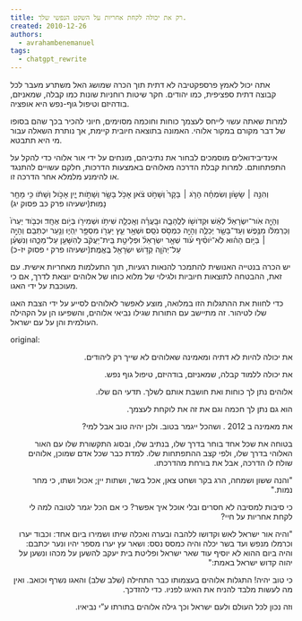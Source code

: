 ```yaml
---
title: רק את יכולה לקחת אחריות על השקט הנפשי שלך.
created: 2010-12-26
authors:
  - avrahambenemanuel
tags:
  - chatgpt_rewrite
---
```


אתה יכול לאמץ פרספקטיבה לא דתית תוך הכרה שמושג האל משתרע מעבר לכל קבוצה דתית ספציפית, כמו יהודים. חקר שיטות רוחניות שונות כמו קבלה, שמאניזם, בודהיזם וטיפול גוף-נפש היא אופציה.

למרות שאתה עשוי לייחס לעצמך כוחות וחוכמה מסוימים, חיוני להכיר בכך שהם בסופו של דבר מקורם במקור אלוהי. האמונה בתוצאה חיובית קיימת, אך נותרת השאלה עבור מי היא תתבטא.

אינדיבידואלים מוסמכים לבחור את נתיביהם, מונחים על ידי אור אלוהי כדי להקל על התפתחותם. למרות קבלת הדרכה מאלוהים באמצעות הדרכות, חלקם עשויים להתנגד או להימנע מלמלא אחר הדרכה זו.

וְהִנֵּ֣ה ׀ שָׂשֹׂ֣ון וְשִׂמְחָ֗ה הָרֹ֤ג ׀ בָּקָר֙ וְשָׁחֹ֣ט צֹ֔אן אָכֹ֥ל בָּשָׂ֖ר וְשָׁתֹ֣ות יָ֑יִן אָכֹ֣ול וְשָׁתֹ֔ו כִּ֥י מָחָ֖ר נָמֽוּת׃(ישעיהו פרק כב פסוק יג)

וְהָיָ֤ה אֹֽור־יִשְׂרָאֵל֨ לְאֵ֔שׁ וּקְדֹושֹׁ֖ו לְלֶֽהָבָ֑ה וּבָֽעֲרָ֗ה וְאָֽכְלָ֛ה שִׁיתֹ֥ו וּשְׁמִירֹ֖ו בְּיֹ֥ום אֶחָֽד׃  וּכְבֹ֤וד יַעְרֹו֙ וְכַרְמִלֹּ֔ו מִנֶּ֥פֶשׁ וְעַד־בָּשָׂ֖ר יְכַלֶּ֑ה וְהָיָ֖ה כִּמְסֹ֥ס נֹסֵֽס׃  וּשְׁאָ֥ר עֵ֛ץ יַעְרֹ֖ו מִסְפָּ֣ר יִֽהְי֑וּ וְנַ֖עַר יִכְתְּבֵֽם׃  וְהָיָ֣ה ׀ בַּיֹּ֣ום הַה֗וּא לֹֽא־יֹוסִ֨יף עֹ֜וד שְׁאָ֤ר יִשְׂרָאֵל֨ וּפְלֵיטַ֣ת בֵּֽית־יַעֲקֹ֔ב לְהִשָּׁעֵ֖ן עַל־מַכֵּ֑הוּ וְנִשְׁעַ֗ן עַל־יְהֹוָ֛ה קְדֹ֥ושׁ יִשְׂרָאֵ֖ל בֶּֽאֱמֶֽת׃(ישעיהו פרק י פסוק יז-כ)
 
  יש הכרה בנטייה האנושית להתמכר להנאות רגעיות, תוך התעלמות מאחריות אישית. עם זאת, ההבטחה לתוצאות חיוביות ולגילוי של מלוא כוחו של אלוהים יוצאת לדרך, אם כי מעוכבת על ידי האגו.

כדי לחוות את ההתגלות הזו במלואה, מוצע לאפשר לאלוהים לסייע על ידי הצבת האגו שלו לטיהור. זה מתיישב עם התורות שגילו נביאי אלוהים, והשפיעו הן על הקהילה העולמית והן על עם ישראל.


original:

<div dir="rtl">
את יכולה להיות לא דתיה ומאמינה שאלוהים לא שייך רק ליהודים.

את יכולה ללמוד קבלה, שמאניזם, בודהיזם, טיפול גוף נפש.

אלוהים נתן לך כוחות ואת חושבת אותם לשלך. תדעי הם שלו.

הוא גם נתן לך חכמה וגם את זה את לוקחת לעצמך.

את מאמינה ב 2012 . ושהכל ייגמר בטוב. ולכן יהיה טוב אבל למי?

בטוחה את שכל אחד בוחר בדרך שלו, בנתיב שלו, ובסוג התקשורת שלו עם האור האלוהי בדרך שלו, ולפי קצב ההתפתחות שלו. למדת כבר שכל אדם שמוכן, אלוהים שולח לו הדרכה, אבל את בורחת מהדרכתו.

"והנה ששון ושמחה, הרג בקר ושחט צאן, אכל בשר, ושתות יין; אכול ושתו, כי מחר נמות."

כי סיבות למסיבה לא חסרים ובלי אוכל איך אפשר? כי אם הכל יגמר לטובה למה לי לקחת אחריות על חיי?

"והיה אור ישראל לאש וקדושו ללהבה ובערה ואכלה שיתו ושמירו ביום אחד: וכבוד יערו וכרמלו מנפש ועד בשר יכלה והיה כמסס נסס: ושאר עץ יערו מספר יהיו ונער יכתבם: והיה ביום ההוא לא יוסיף עוד שאר ישראל ופליטת בית יעקב להשען על מכהו ונשען על יהוה קדוש ישראל באמת:"

כי טוב יהיה! התגלות אלוהים בעצמותו כבר התחילה (שלב שלב) והאגו נשרף וכואב. ואין מה לעשות מלבד להניח את האיגו לפניו. כדי להזדכך.

וזה נכון לכל העולם ולעם ישראל וכך גילה אלוהים בתורתו ע”י נביאיו.
</div>